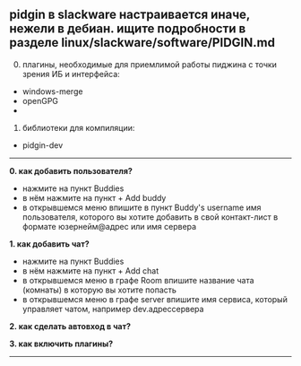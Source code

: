 
## pidgin в slackware настраивается иначе, нежели в дебиан. ищите подробности в разделе linux/slackware/software/PIDGIN.md


0. плагины, необходимые для приемлимой работы пиджина с точки зрения ИБ и интерфейса:
  - windows-merge
  - openGPG
  - 

1. библиотеки для компиляции:
  - pidgin-dev


-------------------

**0. как добавить пользователя?**
* нажмите на пункт Buddies
* в нём нажмите на пункт + Add buddy
* в открывшемся меню впишите в пункт Buddy's username имя пользователя, которого вы хотите добавить в свой контакт-лист в формате юзернейм@адрес или имя сервера

**1. как добавить чат?**
* нажмите на пункт Buddies
* в нём нажмите на пункт + Add chat
* в открывшемся меню в графе Room впишите название чата (комнаты) в которую вы хотите попасть
* в открывшемся меню в графе server впишите имя сервиса, который управляет чатом, например dev.адрессервера

**2. как сделать автовход в чат?**

**3. как включить плагины?**

-------------------
